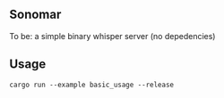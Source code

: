 ## Sonomar

To be: a simple binary whisper server (no depedencies)

## Usage

`cargo run --example basic_usage --release`